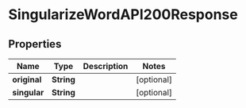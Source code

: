 

# SingularizeWordAPI200Response


## Properties

| Name | Type | Description | Notes |
|------------ | ------------- | ------------- | -------------|
|**original** | **String** |  |  [optional] |
|**singular** | **String** |  |  [optional] |



